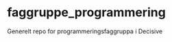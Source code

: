 faggruppe_programmering
=======================

Generelt repo for programmeringsfaggruppa i Decisive
